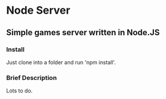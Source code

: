 # Node Server
## Simple games server written in Node.JS

### Install
Just clone into a folder and run 'npm install'.


### Brief Description
Lots to do.